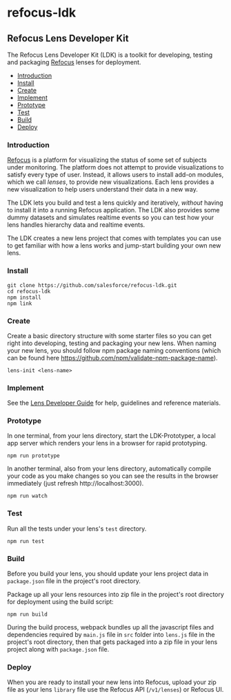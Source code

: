 # refocus-ldk

## Refocus Lens Developer Kit

The Refocus Lens Developer Kit (LDK) is a toolkit for developing, testing and packaging [Refocus](https://github.com/salesforce/refocus) lenses for deployment.

- [Introduction](#introduction)
- [Install](#install)
- [Create](#create)
- [Implement](#implement)
- [Prototype](#prototype)
- [Test](#test)
- [Build](#build)
- [Deploy](#deploy)

### Introduction

[Refocus](https://github.com/salesforce/refocus) is a platform for visualizing the status of some set of subjects under monitoring. The platform does not attempt to provide visualizations to satisfy every type of user. Instead, it allows users to install add-on modules, which we call *lenses*, to provide new visualizations. Each lens provides a new visualization to help users understand their data in a new way. 

The LDK lets you build and test a lens quickly and iteratively, *without* having to install it into a running Refocus application. The LDK also provides some dummy datasets and simulates realtime events so you can test how your lens handles hierarchy data and realtime events.

The LDK creates a new lens project that comes with templates you can use to get familiar with how a lens works and jump-start building your own new lens. 


### Install

```
git clone https://github.com/salesforce/refocus-ldk.git
cd refocus-ldk
npm install
npm link
```

### Create

Create a basic directory structure with some starter files so you can get right into developing, testing and packaging your new lens. When naming your new lens, you should follow npm package naming conventions (which can 
be found here https://github.com/npm/validate-npm-package-name).

```
lens-init <lens-name>
```

### Implement

See the [Lens Developer Guide](LensDeveloperGuide.md) for help, guidelines and reference materials.


### Prototype

In one terminal, from your lens directory, start the LDK-Prototyper, a local app server which renders your lens in a browser for rapid prototyping.

```
npm run prototype
```

In another terminal, also from your lens directory, automatically compile your code as you make changes so you can see the results in the browser immediately (just refresh http://localhost:3000).

```
npm run watch
```

### Test

Run all the tests under your lens's `test` directory.

```
npm run test
```

### Build

Before you build your lens, you should update your lens project data in `package.json` file in the project's root directory.

Package up all your lens resources into zip file in the project's root directory for deployment using the build script:

```
npm run build
```

During the build process, webpack bundles up all the javascript files and dependencies required by `main.js` file in `src` folder into `lens.js` file in the project's root directory, then that gets packaged into a zip file in your lens project along with `package.json` file.

### Deploy
When you are ready to install your new lens into Refocus, upload your zip file as your lens `library` file use the Refocus API (`/v1/lenses`) or Refocus UI.
